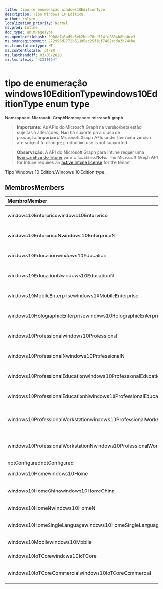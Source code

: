 ```yaml
---
title: tipo de enumeração windows10EditionType
description: Tipo Windows 10 Edition.
author: rolyon
localization_priority: Normal
ms.prod: Intune
doc_type: enumPageType
ms.openlocfilehash: 0908a7a5ad9e5eb2bde70cd514fe8304b8ba0ce3
ms.sourcegitcommit: 272996d2772b51105ec25f1cf7482ecda3b74ebe
ms.translationtype: MT
ms.contentlocale: pt-BR
ms.lasthandoff: 03/05/2020
ms.locfileid: "42529204"
---
```

# <a name="windows10editiontype-enum-type"></a><span data-ttu-id="552ee-103">tipo de enumeração windows10EditionType</span><span class="sxs-lookup"><span data-stu-id="552ee-103">windows10EditionType enum type</span></span>

<span data-ttu-id="552ee-104">Namespace: Microsoft. Graph</span><span class="sxs-lookup"><span data-stu-id="552ee-104">Namespace: microsoft.graph</span></span>

> <span data-ttu-id="552ee-105">**Importante:** As APIs do Microsoft Graph na versão/beta estão sujeitas a alterações; Não há suporte para o uso de produção.</span><span class="sxs-lookup"><span data-stu-id="552ee-105">**Important:** Microsoft Graph APIs under the /beta version are subject to change; production use is not supported.</span></span>

> <span data-ttu-id="552ee-106">**Observação:** A API do Microsoft Graph para Intune requer uma [licença ativa do Intune](https://go.microsoft.com/fwlink/?linkid=839381) para o locatário.</span><span class="sxs-lookup"><span data-stu-id="552ee-106">**Note:** The Microsoft Graph API for Intune requires an [active Intune license](https://go.microsoft.com/fwlink/?linkid=839381) for the tenant.</span></span>

<span data-ttu-id="552ee-107">Tipo Windows 10 Edition.</span><span class="sxs-lookup"><span data-stu-id="552ee-107">Windows 10 Edition type.</span></span>

## <a name="members"></a><span data-ttu-id="552ee-108">Membros</span><span class="sxs-lookup"><span data-stu-id="552ee-108">Members</span></span>
|<span data-ttu-id="552ee-109">Membro</span><span class="sxs-lookup"><span data-stu-id="552ee-109">Member</span></span>|<span data-ttu-id="552ee-110">Valor</span><span class="sxs-lookup"><span data-stu-id="552ee-110">Value</span></span>|<span data-ttu-id="552ee-111">Descrição</span><span class="sxs-lookup"><span data-stu-id="552ee-111">Description</span></span>|
|:---|:---|:---|
|<span data-ttu-id="552ee-112">windows10Enterprise</span><span class="sxs-lookup"><span data-stu-id="552ee-112">windows10Enterprise</span></span>|<span data-ttu-id="552ee-113">,0</span><span class="sxs-lookup"><span data-stu-id="552ee-113">0</span></span>|<span data-ttu-id="552ee-114">Windows 10 Enterprise</span><span class="sxs-lookup"><span data-stu-id="552ee-114">Windows 10 Enterprise</span></span>|
|<span data-ttu-id="552ee-115">windows10EnterpriseN</span><span class="sxs-lookup"><span data-stu-id="552ee-115">windows10EnterpriseN</span></span>|<span data-ttu-id="552ee-116">1 </span><span class="sxs-lookup"><span data-stu-id="552ee-116">1</span></span>|<span data-ttu-id="552ee-117">Windows 10 Enterprise</span><span class="sxs-lookup"><span data-stu-id="552ee-117">Windows 10 EnterpriseN</span></span>|
|<span data-ttu-id="552ee-118">windows10Education</span><span class="sxs-lookup"><span data-stu-id="552ee-118">windows10Education</span></span>|<span data-ttu-id="552ee-119">2 </span><span class="sxs-lookup"><span data-stu-id="552ee-119">2</span></span>|<span data-ttu-id="552ee-120">Windows 10 Education</span><span class="sxs-lookup"><span data-stu-id="552ee-120">Windows 10 Education</span></span>|
|<span data-ttu-id="552ee-121">windows10EducationN</span><span class="sxs-lookup"><span data-stu-id="552ee-121">windows10EducationN</span></span>|<span data-ttu-id="552ee-122">3 </span><span class="sxs-lookup"><span data-stu-id="552ee-122">3</span></span>|<span data-ttu-id="552ee-123">Windows 10 Educan</span><span class="sxs-lookup"><span data-stu-id="552ee-123">Windows 10 EducationN</span></span>|
|<span data-ttu-id="552ee-124">windows10MobileEnterprise</span><span class="sxs-lookup"><span data-stu-id="552ee-124">windows10MobileEnterprise</span></span>|<span data-ttu-id="552ee-125">4 </span><span class="sxs-lookup"><span data-stu-id="552ee-125">4</span></span>|<span data-ttu-id="552ee-126">Windows 10 Mobile Enterprise</span><span class="sxs-lookup"><span data-stu-id="552ee-126">Windows 10 Mobile Enterprise</span></span>|
|<span data-ttu-id="552ee-127">windows10HolographicEnterprise</span><span class="sxs-lookup"><span data-stu-id="552ee-127">windows10HolographicEnterprise</span></span>|<span data-ttu-id="552ee-128">5 </span><span class="sxs-lookup"><span data-stu-id="552ee-128">5</span></span>|<span data-ttu-id="552ee-129">Windows 10 Holographic Enterprise</span><span class="sxs-lookup"><span data-stu-id="552ee-129">Windows 10 Holographic Enterprise</span></span>|
|<span data-ttu-id="552ee-130">windows10Professional</span><span class="sxs-lookup"><span data-stu-id="552ee-130">windows10Professional</span></span>|<span data-ttu-id="552ee-131">6 </span><span class="sxs-lookup"><span data-stu-id="552ee-131">6</span></span>|<span data-ttu-id="552ee-132">Windows 10 Professional</span><span class="sxs-lookup"><span data-stu-id="552ee-132">Windows 10 Professional</span></span>|
|<span data-ttu-id="552ee-133">windows10ProfessionalN</span><span class="sxs-lookup"><span data-stu-id="552ee-133">windows10ProfessionalN</span></span>|<span data-ttu-id="552ee-134">7 </span><span class="sxs-lookup"><span data-stu-id="552ee-134">7</span></span>|<span data-ttu-id="552ee-135">Windows 10 Professional</span><span class="sxs-lookup"><span data-stu-id="552ee-135">Windows 10 ProfessionalN</span></span>|
|<span data-ttu-id="552ee-136">windows10ProfessionalEducation</span><span class="sxs-lookup"><span data-stu-id="552ee-136">windows10ProfessionalEducation</span></span>|<span data-ttu-id="552ee-137">8 </span><span class="sxs-lookup"><span data-stu-id="552ee-137">8</span></span>|<span data-ttu-id="552ee-138">Windows 10 Professional Education</span><span class="sxs-lookup"><span data-stu-id="552ee-138">Windows 10 Professional Education</span></span>|
|<span data-ttu-id="552ee-139">windows10ProfessionalEducationN</span><span class="sxs-lookup"><span data-stu-id="552ee-139">windows10ProfessionalEducationN</span></span>|<span data-ttu-id="552ee-140">9 </span><span class="sxs-lookup"><span data-stu-id="552ee-140">9</span></span>|<span data-ttu-id="552ee-141">Windows 10 Professional Educan</span><span class="sxs-lookup"><span data-stu-id="552ee-141">Windows 10 Professional EducationN</span></span>|
|<span data-ttu-id="552ee-142">windows10ProfessionalWorkstation</span><span class="sxs-lookup"><span data-stu-id="552ee-142">windows10ProfessionalWorkstation</span></span>|<span data-ttu-id="552ee-143">10 </span><span class="sxs-lookup"><span data-stu-id="552ee-143">10</span></span>|<span data-ttu-id="552ee-144">Windows 10 Professional para estações de trabalho</span><span class="sxs-lookup"><span data-stu-id="552ee-144">Windows 10 Professional for Workstations</span></span>|
|<span data-ttu-id="552ee-145">windows10ProfessionalWorkstationN</span><span class="sxs-lookup"><span data-stu-id="552ee-145">windows10ProfessionalWorkstationN</span></span>|<span data-ttu-id="552ee-146">11 </span><span class="sxs-lookup"><span data-stu-id="552ee-146">11</span></span>|<span data-ttu-id="552ee-147">Windows 10 Professional para estações de trabalho N</span><span class="sxs-lookup"><span data-stu-id="552ee-147">Windows 10 Professional for Workstations N</span></span>|
|<span data-ttu-id="552ee-148">notConfigured</span><span class="sxs-lookup"><span data-stu-id="552ee-148">notConfigured</span></span>|<span data-ttu-id="552ee-149">12 </span><span class="sxs-lookup"><span data-stu-id="552ee-149">12</span></span>|<span data-ttu-id="552ee-150">NotConfigured</span><span class="sxs-lookup"><span data-stu-id="552ee-150">NotConfigured</span></span>|
|<span data-ttu-id="552ee-151">windows10Home</span><span class="sxs-lookup"><span data-stu-id="552ee-151">windows10Home</span></span>|<span data-ttu-id="552ee-152">13 </span><span class="sxs-lookup"><span data-stu-id="552ee-152">13</span></span>|<span data-ttu-id="552ee-153">Página inicial do Windows 10</span><span class="sxs-lookup"><span data-stu-id="552ee-153">Windows 10 Home</span></span>|
|<span data-ttu-id="552ee-154">windows10HomeChina</span><span class="sxs-lookup"><span data-stu-id="552ee-154">windows10HomeChina</span></span>|<span data-ttu-id="552ee-155">14 </span><span class="sxs-lookup"><span data-stu-id="552ee-155">14</span></span>|<span data-ttu-id="552ee-156">Windows 10 Home da China</span><span class="sxs-lookup"><span data-stu-id="552ee-156">Windows 10 Home China</span></span>|
|<span data-ttu-id="552ee-157">windows10HomeN</span><span class="sxs-lookup"><span data-stu-id="552ee-157">windows10HomeN</span></span>|<span data-ttu-id="552ee-158">15 </span><span class="sxs-lookup"><span data-stu-id="552ee-158">15</span></span>|<span data-ttu-id="552ee-159">Windows 10 Home N</span><span class="sxs-lookup"><span data-stu-id="552ee-159">Windows 10 Home N</span></span>|
|<span data-ttu-id="552ee-160">windows10HomeSingleLanguage</span><span class="sxs-lookup"><span data-stu-id="552ee-160">windows10HomeSingleLanguage</span></span>|<span data-ttu-id="552ee-161">16 </span><span class="sxs-lookup"><span data-stu-id="552ee-161">16</span></span>|<span data-ttu-id="552ee-162">Idioma de Home único do Windows 10</span><span class="sxs-lookup"><span data-stu-id="552ee-162">Windows 10 Home Single Language</span></span>|
|<span data-ttu-id="552ee-163">windows10Mobile</span><span class="sxs-lookup"><span data-stu-id="552ee-163">windows10Mobile</span></span>|<span data-ttu-id="552ee-164">17 </span><span class="sxs-lookup"><span data-stu-id="552ee-164">17</span></span>|<span data-ttu-id="552ee-165">Windows 10 Mobile</span><span class="sxs-lookup"><span data-stu-id="552ee-165">Windows 10 Mobile</span></span>|
|<span data-ttu-id="552ee-166">windows10IoTCore</span><span class="sxs-lookup"><span data-stu-id="552ee-166">windows10IoTCore</span></span>|<span data-ttu-id="552ee-167">18 </span><span class="sxs-lookup"><span data-stu-id="552ee-167">18</span></span>|<span data-ttu-id="552ee-168">Windows 10 IoT Core</span><span class="sxs-lookup"><span data-stu-id="552ee-168">Windows 10 IoT Core</span></span>|
|<span data-ttu-id="552ee-169">windows10IoTCoreCommercial</span><span class="sxs-lookup"><span data-stu-id="552ee-169">windows10IoTCoreCommercial</span></span>|<span data-ttu-id="552ee-170">19</span><span class="sxs-lookup"><span data-stu-id="552ee-170">19</span></span>|<span data-ttu-id="552ee-171">Comercial do Windows 10 IoT Core</span><span class="sxs-lookup"><span data-stu-id="552ee-171">Windows 10 IoT Core Commercial</span></span>|



